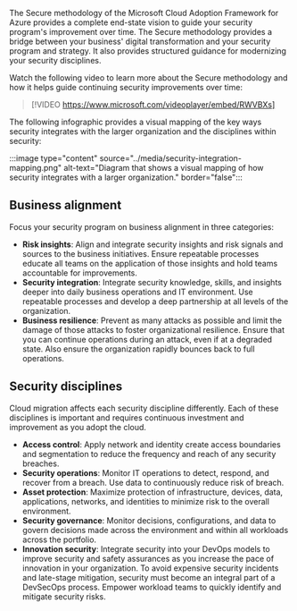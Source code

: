 The Secure methodology of the Microsoft Cloud Adoption Framework for Azure provides a complete end-state vision to guide your security program's improvement over time. The Secure methodology provides a bridge between your business' digital transformation and your security program and strategy. It also provides structured guidance for modernizing your security disciplines.

Watch the following video to learn more about the Secure methodology and how it helps guide continuing security improvements over time:

> [!VIDEO https://www.microsoft.com/videoplayer/embed/RWVBXs]

The following infographic provides a visual mapping of the key ways security integrates with the larger organization and the disciplines within security:

:::image type="content" source="../media/security-integration-mapping.png" alt-text="Diagram that shows a visual mapping of how security integrates with a larger organization." border="false":::

## Business alignment

Focus your security program on business alignment in three categories:

- **Risk insights**: Align and integrate security insights and risk signals and sources to the business initiatives. Ensure repeatable processes educate all teams on the application of those insights and hold teams accountable for improvements.
- **Security integration**: Integrate security knowledge, skills, and insights deeper into daily business operations and IT environment. Use repeatable processes and develop a deep partnership at all levels of the organization.
- **Business resilience**: Prevent as many attacks as possible and limit the damage of those attacks to foster organizational resilience. Ensure that you can continue operations during an attack, even if at a degraded state. Also ensure the organization rapidly bounces back to full operations.

## Security disciplines

Cloud migration affects each security discipline differently. Each of these disciplines is important and requires continuous investment and improvement as you adopt the cloud.

- **Access control**: Apply network and identity create access boundaries and segmentation to reduce the frequency and reach of any security breaches.
- **Security operations**: Monitor IT operations to detect, respond, and recover from a breach. Use data to continuously reduce risk of breach.
- **Asset protection**: Maximize protection of infrastructure, devices, data, applications, networks, and identities to minimize risk to the overall environment.
- **Security governance**: Monitor decisions, configurations, and data to govern decisions made across the environment and within all workloads across the portfolio.
- **Innovation security**: Integrate security into your DevOps models to improve security and safety assurances as you increase the pace of innovation in your organization. To avoid expensive security incidents and late-stage mitigation, security must become an integral part of a DevSecOps process. Empower workload teams to quickly identify and mitigate security risks.
